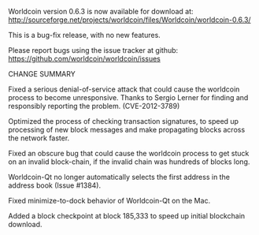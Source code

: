 Worldcoin version 0.6.3 is now available for download at:
  http://sourceforge.net/projects/worldcoin/files/Worldcoin/worldcoin-0.6.3/

This is a bug-fix release, with no new features.

Please report bugs using the issue tracker at github:
  https://github.com/worldcoin/worldcoin/issues

CHANGE SUMMARY

Fixed a serious denial-of-service attack that could cause the
worldcoin process to become unresponsive. Thanks to Sergio Lerner
for finding and responsibly reporting the problem. (CVE-2012-3789)

Optimized the process of checking transaction signatures, to
speed up processing of new block messages and make propagating
blocks across the network faster.

Fixed an obscure bug that could cause the worldcoin process to get
stuck on an invalid block-chain, if the invalid chain was
hundreds of blocks long.

Worldcoin-Qt no longer automatically selects the first address
in the address book (Issue #1384).

Fixed minimize-to-dock behavior of Worldcoin-Qt on the Mac.

Added a block checkpoint at block 185,333 to speed up initial
blockchain download.
